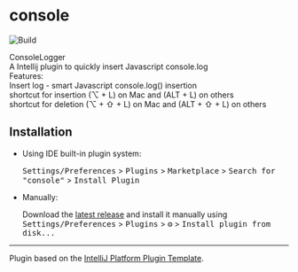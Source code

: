 # console

![Build](https://github.com/bg-omar/console/workflows/Build/badge.svg)

<!-- Plugin description -->


ConsoleLogger  
A Intellij plugin to quickly insert Javascript console.log   
Features:  
        Insert log  - smart Javascript console.log() insertion  
        shortcut for insertion (⌥ + L) on Mac and (ALT + L) on others  
        shortcut for deletion (⌥ + ⇧ + L) on Mac and (ALT + ⇧ + L) on others


<!-- Plugin description end -->

## Installation

- Using IDE built-in plugin system:

  <kbd>Settings/Preferences</kbd> > <kbd>Plugins</kbd> > <kbd>Marketplace</kbd> > <kbd>Search for "console"</kbd> >
  <kbd>Install Plugin</kbd>

- Manually:

  Download the [latest release](https://github.com/bg-omar/consolelogger/releases/latest) and install it manually using
  <kbd>Settings/Preferences</kbd> > <kbd>Plugins</kbd> > <kbd>⚙️</kbd> > <kbd>Install plugin from disk...</kbd>


---
Plugin based on the [IntelliJ Platform Plugin Template][template].

[template]: https://github.com/JetBrains/intellij-platform-plugin-template
